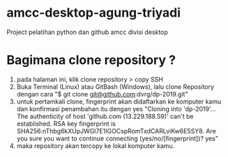 # amcc-desktop-agung-triyadi
Project pelatihan python dan github amcc divisi desktop

# Bagimana clone repository ?
1. pada halaman ini, klik clone repository > copy SSH
2. Buka Terminal (Linux) atau GitBash (Windows), lalu clone Repository dengan cara
"$ git clone git@github.com:dvrg/dp-2019.git"
3. untuk pertamkali clone, fingerprint akan didaftarkan ke komputer kamu dan konfirmasi penambahan itu dengan yes
"Cloning into 'dp-2019'...
The authenticity of host 'github.com (13.229.188.59)' can't be established.
RSA key fingerprint is SHA256:nThbg6kXUpJWGl7E1IGOCspRomTxdCARLviKw6E5SY8.
Are you sure you want to continue connecting (yes/no/[fingerprint])? yes"
4. maka repository akan tercopy ke lokal komputer kamu.